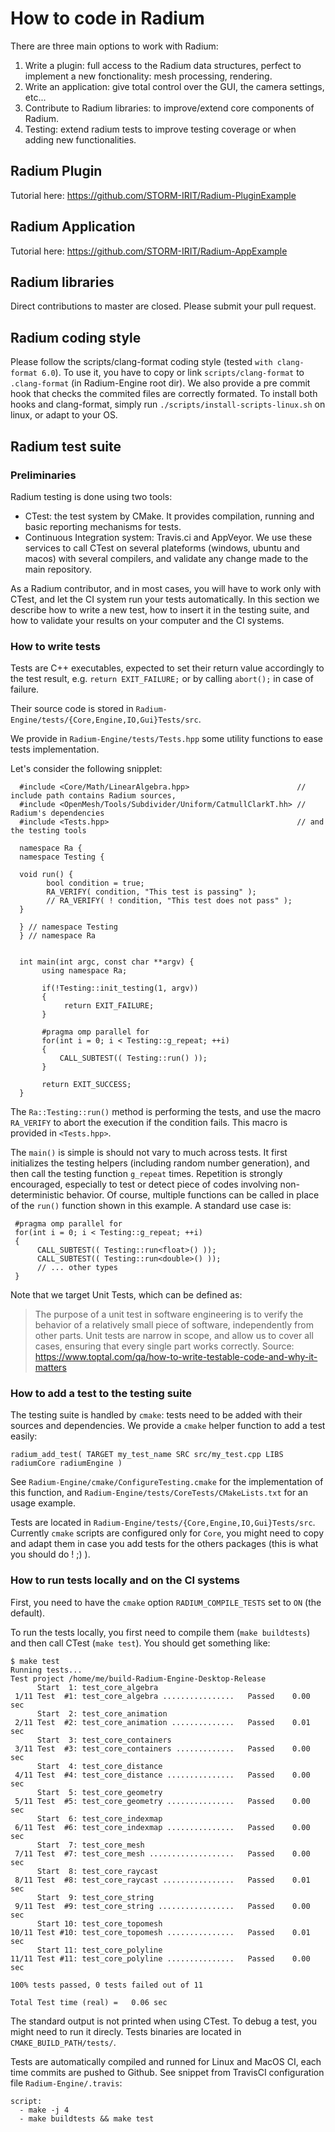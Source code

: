 # How to code in Radium

There are three main options to work with Radium:
1. Write a plugin: full access to the Radium data structures, perfect to implement a new fonctionality: mesh processing, rendering.
2. Write an application: give total control over the GUI, the camera settings, etc...
3. Contribute to Radium libraries: to improve/extend core components of Radium.
4. Testing: extend radium tests to improve testing coverage or when adding new functionalities.

## Radium Plugin
Tutorial here: https://github.com/STORM-IRIT/Radium-PluginExample

## Radium Application
Tutorial here: https://github.com/STORM-IRIT/Radium-AppExample

## Radium libraries
Direct contributions to master are closed.
Please submit your pull request.

## Radium coding style
Please follow the scripts/clang-format coding style (tested `with clang-format 6.0`).
To use it, you have to copy or link `scripts/clang-format` to `.clang-format` (in Radium-Engine root dir).
We also provide a pre commit hook that checks the commited files are correctly formated.
To install both hooks and clang-format, simply run `./scripts/install-scripts-linux.sh` on linux, or adapt to your OS.

## Radium test suite
### Preliminaries
Radium testing is done using two tools:
 - CTest: the test system by CMake. It provides compilation, running and basic reporting mechanisms for tests.
 - Continuous Integration system: Travis.ci and AppVeyor. We use these services to call CTest on several plateforms (windows, ubuntu and macos) with several compilers, and validate any change made to the main repository.

As a Radium contributor, and in most cases, you will have to work only with CTest, and let the CI system run your tests automatically.
In this section we describe how to write a new test, how to insert it in the testing suite, and how to validate your results on your computer and the CI systems.

### How to write tests
Tests are C++ executables, expected to set their return value accordingly to the test result, e.g. `return EXIT_FAILURE;` or by calling `abort();` in case of failure.

Their source code is stored in `Radium-Engine/tests/{Core,Engine,IO,Gui}Tests/src`.

We provide in `Radium-Engine/tests/Tests.hpp` some utility functions to ease tests implementation.

Let's consider the following snipplet:

      #include <Core/Math/LinearAlgebra.hpp>                        // include path contains Radium sources,
      #include <OpenMesh/Tools/Subdivider/Uniform/CatmullClarkT.hh> // Radium's dependencies
      #include <Tests.hpp>                                          // and the testing tools 

      namespace Ra {
      namespace Testing {

      void run() {
      	    bool condition = true;
            RA_VERIFY( condition, "This test is passing" );
            // RA_VERIFY( ! condition, "This test does not pass" );
      }

      } // namespace Testing
      } // namespace Ra
      
      
      int main(int argc, const char **argv) {
           using namespace Ra;

           if(!Testing::init_testing(1, argv))
           {     
                return EXIT_FAILURE;
           }

           #pragma omp parallel for
           for(int i = 0; i < Testing::g_repeat; ++i)
           {
               CALL_SUBTEST(( Testing::run() ));
           }

           return EXIT_SUCCESS;
      }

The `Ra::Testing::run()` method is performing the tests, and use the macro `RA_VERIFY` to abort the execution if the condition fails. This macro is provided in `<Tests.hpp>`.

The `main()` is simple is should not vary to much across tests.
It first initializes the testing helpers (including random number generation), and then call the testing function `g_repeat` times.
Repetition is strongly encouraged, especially to test or detect piece of codes involving non-deterministic behavior.
Of course, multiple functions can be called in place of the `run()` function shown in this example. A standard use case is:

     #pragma omp parallel for
     for(int i = 0; i < Testing::g_repeat; ++i)
     {
          CALL_SUBTEST(( Testing::run<float>() ));
          CALL_SUBTEST(( Testing::run<double>() ));
          // ... other types
     }

Note that we target Unit Tests, which can be defined as:
> The purpose of a unit test in software engineering is to verify the behavior of a relatively small piece of software, independently from other parts. Unit tests are narrow in scope, and allow us to cover all cases, ensuring that every single part works correctly.
Source: https://www.toptal.com/qa/how-to-write-testable-code-and-why-it-matters


### How to add a test to the testing suite
The testing suite is handled by `cmake`: tests need to be added with their sources and dependencies.
We provide a `cmake` helper function to add a test easily:

    radium_add_test( TARGET my_test_name SRC src/my_test.cpp LIBS radiumCore radiumEngine )

See `Radium-Engine/cmake/ConfigureTesting.cmake` for the implementation of this function, and `Radium-Engine/tests/CoreTests/CMakeLists.txt` for an usage example.

Tests are located in `Radium-Engine/tests/{Core,Engine,IO,Gui}Tests/src`. Currently `cmake` scripts are configured only for `Core`, you might need to copy and adapt them in case you add tests for the others packages (this is what you should do ! ;) ).


### How to run tests locally and on the CI systems
First, you need to have the `cmake` option `RADIUM_COMPILE_TESTS` set to `ON` (the default).

To run the tests locally, you first need to compile them (`make buildtests`) and then call CTest (`make test`). You should get something like:

    $ make test
    Running tests...
    Test project /home/me/build-Radium-Engine-Desktop-Release
          Start  1: test_core_algebra
     1/11 Test  #1: test_core_algebra ................   Passed    0.00 sec
          Start  2: test_core_animation
     2/11 Test  #2: test_core_animation ..............   Passed    0.01 sec
          Start  3: test_core_containers
     3/11 Test  #3: test_core_containers .............   Passed    0.00 sec
          Start  4: test_core_distance
     4/11 Test  #4: test_core_distance ...............   Passed    0.00 sec
          Start  5: test_core_geometry
     5/11 Test  #5: test_core_geometry ...............   Passed    0.00 sec
          Start  6: test_core_indexmap
     6/11 Test  #6: test_core_indexmap ...............   Passed    0.00 sec
          Start  7: test_core_mesh
     7/11 Test  #7: test_core_mesh ...................   Passed    0.00 sec
          Start  8: test_core_raycast
     8/11 Test  #8: test_core_raycast ................   Passed    0.01 sec
          Start  9: test_core_string
     9/11 Test  #9: test_core_string .................   Passed    0.00 sec
          Start 10: test_core_topomesh
    10/11 Test #10: test_core_topomesh ...............   Passed    0.01 sec
          Start 11: test_core_polyline
    11/11 Test #11: test_core_polyline ...............   Passed    0.00 sec

    100% tests passed, 0 tests failed out of 11

    Total Test time (real) =   0.06 sec

The standard output is not printed when using CTest. 
To debug a test, you might need to run it direcly. Tests binaries are located in `CMAKE_BUILD_PATH/tests/`.

Tests are automatically compiled and runned for Linux and MacOS CI, each time commits are pushed to Github. See snippet from TravisCI configuration file `Radium-Engine/.travis`:

    script:
      - make -j 4
      - make buildtests && make test


